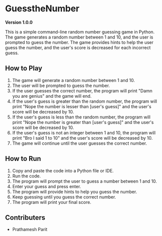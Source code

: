 # GuesstheNumber

**Version 1.0.0**

This is a simple command-line random number guessing game in Python. The game generates a random number between 1 and 10, and the user is prompted to guess the number. The game provides hints to help the user guess the number, and the user's score is decreased for each incorrect guess.

## How to Play
1. The game will generate a random number between 1 and 10.
2. The user will be prompted to guess the number.
3. If the user guesses the correct number, the program will print "Damn you are genius" and the game will end.
4. If the user's guess is greater than the random number, the program will print "Nope the number is lesser than [user's guess]" and the user's score will be decreased by 10.
5. If the user's guess is less than the random number, the program will print "Nope the number is greater than [user's guess]" and the user's score will be decreased by 10.
6. If the user's guess is not an integer between 1 and 10, the program will print "Bro I said 1 to 10" and the user's score will be decreased by 10.
7. The game will continue until the user guesses the correct number.

## How to Run
1. Copy and paste the code into a Python file or IDE.
2. Run the code.
3. The program will prompt the user to guess a number between 1 and 10.
4. Enter your guess and press enter.
5. The program will provide hints to help you guess the number.
6. Keep guessing until you guess the correct number.
7. The program will print your final score.

## Contributers

- Prathamesh Parit
